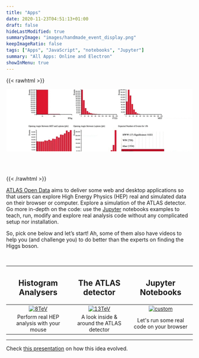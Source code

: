 ```yaml
---
title: "Apps"
date: 2020-11-23T04:51:13+01:00
draft: false
hideLastModified: true
summaryImage: "images/handmade_event_display.png"
keepImageRatio: false
tags: ["Apps", "JavaScript", "notebooks", "Jupyter"]
summary: "All Apps: Online and Electron"
showInMenu: true
---
```

{{< rawhtml >}}
<script async src="https://unpkg.com/mermaid@8.2.3/dist/mermaid.min.js"></script>

<CENTER>

<img src="images/opendata-8tev.gif" alt="histogram-gif">

<!--
[histogram-gif](http://atlas.cern/sites/atlas-public.web.cern.ch/files/opendata-8tev.gif)
-->

</CENTER>

<br></br>

{{< /rawhtml >}}

[ATLAS Open Data](http://opendata.atlas.cern) aims to deliver some web and desktop applications so that users can explore High Energy Physics (HEP) real and simulated data on their browser or computer. Explore a simulation of the ATLAS detector. Go more in-depth on the code: use the [Jupyter](https://jupyter.org/) notebooks examples to teach, run, modify and explore real analysis code without any complicated setup nor installation.

So, pick one below and let’s start! Ah, some of them also have videos to help you (and challenge you) to do better than the experts on finding the Higgs boson.

&nbsp;

| <h2><b>Histogram Analysers</b></h2> | <h2><b>The ATLAS detector</b></h2> | <h2><b>Jupyter Notebooks</b></h2> |
| :---:        |          :---: | :---:        |
| [![8TeV](http://opendata.atlas.cern/DataAndTools/pictures/handmade_WAnalysis.png)](../histogram-analyser-02/) | [![13TeV](http://opendata.atlas.cern/DataAndTools/pictures/handmade_event_display.png)](../detector-app/) | [![custom](http://opendata.atlas.cern/DataAndTools/pictures/handmade_ROOTbrowser.png)](../histogram-analyser-03/) |
| Perform real HEP analysis with your mouse | A look inside & around the ATLAS detector | Let's run some real code on your browser |

---

Check [this presentation](http://universidad.ch/ATLAS/outreach/presentations/March_28_2018/_book/intro.html) on how this idea evolved.
